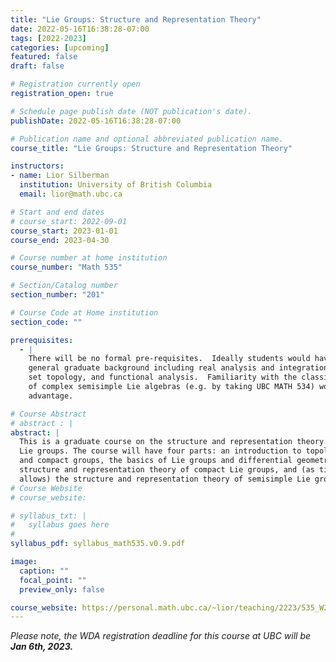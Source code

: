 ```yaml
---
title: "Lie Groups: Structure and Representation Theory"
date: 2022-05-16T16:38:28-07:00
tags: [2022-2023]
categories: [upcoming]
featured: false
draft: false

# Registration currently open
registration_open: true

# Schedule page publish date (NOT publication's date).
publishDate: 2022-05-16T16:38:28-07:00

# Publication name and optional abbreviated publication name.
course_title: "Lie Groups: Structure and Representation Theory"

instructors:
- name: Lior Silberman
  institution: University of British Columbia
  email: lior@math.ubc.ca

# Start and end dates
# course_start: 2022-09-01
course_start: 2023-01-01
course_end: 2023-04-30

# Course number at home institution
course_number: "Math 535"

# Section/Catalog number
section_number: "201"

# Course Code at Home institution
section_code: ""

prerequisites:
  - |
    There will be no formal pre-requisites.  Ideally students would have a
    general graduate background including real analysis and integration, point
    set topology, and functional analysis.  Familiarity with the classification
    of complex semisimple Lie algebras (e.g. by taking UBC MATH 534) would be an
    advantage.

# Course Abstract
# abstract : |
abstract: |
  This is a graduate course on the structure and representation theory of real
  Lie groups. The course will have four parts: an introduction to topological
  and compact groups, the basics of Lie groups and differential geometry, the
  structure and representation theory of compact Lie groups, and (as time
  allows) the structure and representation theory of semisimple Lie groups. 
# Course Website
# course_website: 

# syllabus_txt: |
#   syllabus goes here
#
syllabus_pdf: syllabus_math535.v0.9.pdf

image:
  caption: ""
  focal_point: ""
  preview_only: false

course_website: https://personal.math.ubc.ca/~lior/teaching/2223/535_W23/
---
```

_Please note, the WDA registration deadline for this course at UBC will be **Jan
6th, 2023.**_
